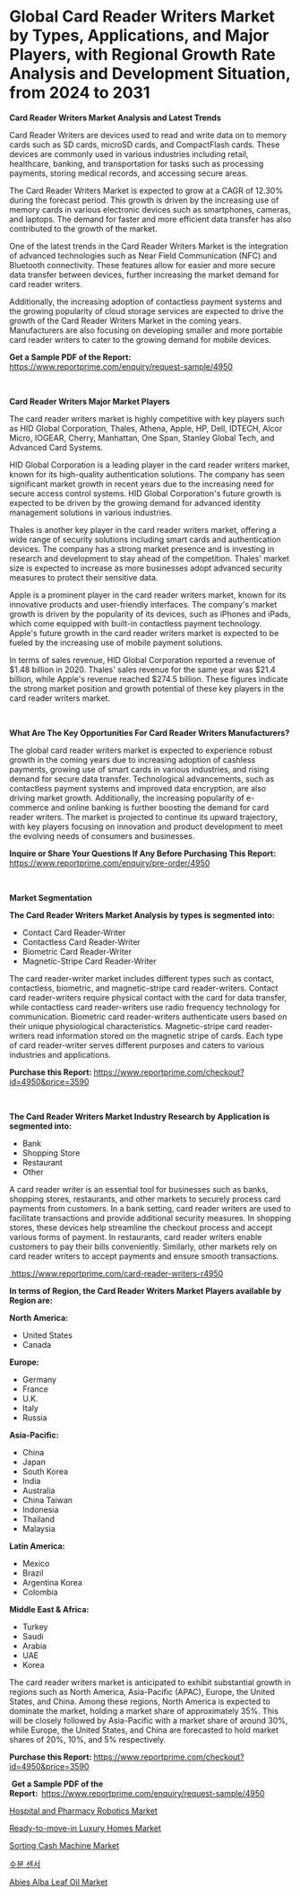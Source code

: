 <p><h1>Global Card Reader Writers Market by Types, Applications, and Major Players, with Regional Growth Rate Analysis and Development Situation, from 2024 to 2031</h1></p><p><strong>Card Reader Writers Market Analysis and Latest Trends</strong></p>
<p><p>Card Reader Writers are devices used to read and write data on to memory cards such as SD cards, microSD cards, and CompactFlash cards. These devices are commonly used in various industries including retail, healthcare, banking, and transportation for tasks such as processing payments, storing medical records, and accessing secure areas.</p><p>The Card Reader Writers Market is expected to grow at a CAGR of 12.30% during the forecast period. This growth is driven by the increasing use of memory cards in various electronic devices such as smartphones, cameras, and laptops. The demand for faster and more efficient data transfer has also contributed to the growth of the market.</p><p>One of the latest trends in the Card Reader Writers Market is the integration of advanced technologies such as Near Field Communication (NFC) and Bluetooth connectivity. These features allow for easier and more secure data transfer between devices, further increasing the market demand for card reader writers.</p><p>Additionally, the increasing adoption of contactless payment systems and the growing popularity of cloud storage services are expected to drive the growth of the Card Reader Writers Market in the coming years. Manufacturers are also focusing on developing smaller and more portable card reader writers to cater to the growing demand for mobile devices.</p></p>
<p><strong>Get a Sample PDF of the Report:&nbsp;</strong> <a href="https://www.reportprime.com/enquiry/request-sample/4950">https://www.reportprime.com/enquiry/request-sample/4950</a></p>
<p>&nbsp;</p>
<p><strong>Card Reader Writers Major Market Players</strong></p>
<p><p>The card reader writers market is highly competitive with key players such as HID Global Corporation, Thales, Athena, Apple, HP, Dell, IDTECH, Alcor Micro, IOGEAR, Cherry, Manhattan, One Span, Stanley Global Tech, and Advanced Card Systems.</p><p>HID Global Corporation is a leading player in the card reader writers market, known for its high-quality authentication solutions. The company has seen significant market growth in recent years due to the increasing need for secure access control systems. HID Global Corporation's future growth is expected to be driven by the growing demand for advanced identity management solutions in various industries.</p><p>Thales is another key player in the card reader writers market, offering a wide range of security solutions including smart cards and authentication devices. The company has a strong market presence and is investing in research and development to stay ahead of the competition. Thales' market size is expected to increase as more businesses adopt advanced security measures to protect their sensitive data.</p><p>Apple is a prominent player in the card reader writers market, known for its innovative products and user-friendly interfaces. The company's market growth is driven by the popularity of its devices, such as iPhones and iPads, which come equipped with built-in contactless payment technology. Apple's future growth in the card reader writers market is expected to be fueled by the increasing use of mobile payment solutions.</p><p>In terms of sales revenue, HID Global Corporation reported a revenue of $1.48 billion in 2020. Thales' sales revenue for the same year was $21.4 billion, while Apple's revenue reached $274.5 billion. These figures indicate the strong market position and growth potential of these key players in the card reader writers market.</p></p>
<p>&nbsp;</p>
<p><strong>What Are The Key Opportunities For Card Reader Writers Manufacturers?</strong></p>
<p><p>The global card reader writers market is expected to experience robust growth in the coming years due to increasing adoption of cashless payments, growing use of smart cards in various industries, and rising demand for secure data transfer. Technological advancements, such as contactless payment systems and improved data encryption, are also driving market growth. Additionally, the increasing popularity of e-commerce and online banking is further boosting the demand for card reader writers. The market is projected to continue its upward trajectory, with key players focusing on innovation and product development to meet the evolving needs of consumers and businesses.</p></p>
<p><strong>Inquire or Share Your Questions If Any Before Purchasing This Report:</strong> <a href="https://www.reportprime.com/enquiry/pre-order/4950">https://www.reportprime.com/enquiry/pre-order/4950</a></p>
<p>&nbsp;</p>
<p><strong>Market Segmentation</strong></p>
<p><strong>The Card Reader Writers Market Analysis by types is segmented into:</strong></p>
<p><ul><li>Contact Card Reader-Writer</li><li>Contactless Card Reader-Writer</li><li>Biometric Card Reader-Writer</li><li>Magnetic-Stripe Card Reader-Writer</li></ul></p>
<p><p>The card reader-writer market includes different types such as contact, contactless, biometric, and magnetic-stripe card reader-writers. Contact card reader-writers require physical contact with the card for data transfer, while contactless card reader-writers use radio frequency technology for communication. Biometric card reader-writers authenticate users based on their unique physiological characteristics. Magnetic-stripe card reader-writers read information stored on the magnetic stripe of cards. Each type of card reader-writer serves different purposes and caters to various industries and applications.</p></p>
<p><strong>Purchase this Report:&nbsp;</strong><a href="https://www.reportprime.com/checkout?id=4950&price=3590">https://www.reportprime.com/checkout?id=4950&price=3590</a></p>
<p>&nbsp;</p>
<p><strong>The Card Reader Writers Market Industry Research by Application is segmented into:</strong></p>
<p><ul><li>Bank</li><li>Shopping Store</li><li>Restaurant</li><li>Other</li></ul></p>
<p><p>A card reader writer is an essential tool for businesses such as banks, shopping stores, restaurants, and other markets to securely process card payments from customers. In a bank setting, card reader writers are used to facilitate transactions and provide additional security measures. In shopping stores, these devices help streamline the checkout process and accept various forms of payment. In restaurants, card reader writers enable customers to pay their bills conveniently. Similarly, other markets rely on card reader writers to accept payments and ensure smooth transactions.</p></p>
<p><a href="https://www.reportprime.com/card-reader-writers-r4950">&nbsp;https://www.reportprime.com/card-reader-writers-r4950</a></p>
<p><strong>In terms of Region, the Card Reader Writers Market Players available by Region are:</strong></p>
<p>
    <p> <strong> North America: </strong>
        <ul>
            <li>United States</li>
            <li>Canada</li>
        </ul>
        </p> 
    <p> <strong> Europe: </strong>
        <ul>
            <li>Germany</li>
            <li>France</li>
            <li>U.K.</li>
            <li>Italy</li>
            <li>Russia</li>
        </ul>
        </p> 
    <p> <strong> Asia-Pacific: </strong>
        <ul>
            <li>China</li>
            <li>Japan</li>
            <li>South Korea</li>
            <li>India</li>
            <li>Australia</li>
            <li>China Taiwan</li>
            <li>Indonesia</li>
            <li>Thailand</li>
            <li>Malaysia</li>
        </ul>
        </p> 
    <p> <strong> Latin America: </strong>
        <ul>
            <li>Mexico</li>
            <li>Brazil</li>
            <li>Argentina Korea</li>
            <li>Colombia</li>
        </ul>
        </p> 
    <p> <strong> Middle East & Africa: </strong>
        <ul>
            <li>Turkey</li>
            <li>Saudi</li>
            <li>Arabia</li>
            <li>UAE</li>
            <li>Korea</li>
        </ul>
    </p>
    </p>
<p><p>The card reader writers market is anticipated to exhibit substantial growth in regions such as North America, Asia-Pacific (APAC), Europe, the United States, and China. Among these regions, North America is expected to dominate the market, holding a market share of approximately 35%. This will be closely followed by Asia-Pacific with a market share of around 30%, while Europe, the United States, and China are forecasted to hold market shares of 20%, 10%, and 5% respectively.</p></p>
<p><strong>Purchase this Report: </strong><a href="https://www.reportprime.com/checkout?id=4950&price=3590">https://www.reportprime.com/checkout?id=4950&price=3590</a></p>
<p>&nbsp;<strong>Get a Sample PDF of the Report:&nbsp;&nbsp;</strong><a href="https://www.reportprime.com/enquiry/request-sample/4950">https://www.reportprime.com/enquiry/request-sample/4950</a></p>
<p><strong></strong></p>
<p><p><a href="https://issuu.com/reportprime-2/docs/hospital-and-pharmacy-robotics-market-size-2030.pp">Hospital and Pharmacy Robotics Market</a></p><p><a href="https://www.linkedin.com/pulse/ready-to-move-in-luxury-homes-market-trends-analysis--xsmqe?trackingId=W19OLZFBXAe6gooFJFnXLA%3D%3D">Ready-to-move-in Luxury Homes Market</a></p><p><a href="https://github.com/lbird53714/Market-Research-Report-List-5/blob/main/sorting-cash-machine-market.md">Sorting Cash Machine Market</a></p><p><a href="https://github.com/vdhdwjyp90142/Market-Research-Report-List-3/blob/main/314706158414.md">수분 센서</a></p><p><a href="https://issuu.com/reportprime-2/docs/abies-alba-leaf-oil-market-size-2030.pptx">Abies Alba Leaf Oil Market</a></p></p>